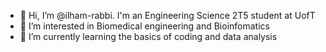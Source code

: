 - 👋 Hi, I’m @ilham-rabbi. I'm an Engineering Science 2T5 student at UofT
- 👀 I’m interested in Biomedical engineering and Bioinfomatics
- 🌱 I’m currently learning the basics of coding and data analysis 

<!---
ilham-rabbi/ilham-rabbi is a ✨ special ✨ repository because its `README.md` (this file) appears on your GitHub profile.
You can click the Preview link to take a look at your changes.
--->
